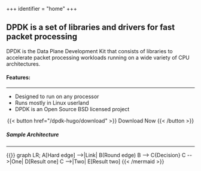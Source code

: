 +++
identifier = "home"
+++

<section class="main-hero">
  <h2>DPDK is a set of libraries and drivers for fast packet processing</h2>
  <p class="tagline">
    DPDK is the Data Plane Development Kit that consists of libraries to accelerate packet processing workloads running on a wide variety of CPU architectures.
  </p>
</section>

#### Features:
---
- Designed to run on any processor
- Runs mostly in Linux userland
- DPDK is an Open Source BSD licensed project

<center>{{< button href="/dpdk-hugo/download" >}} Download Now {{< /button >}}
</center>

##### Sample Architecture
----

{{<mermaid align="center">}}
graph LR;
    A[Hard edge] -->|Link| B(Round edge)
    B --> C{Decision}
    C -->|One| D[Result one]
    C -->|Two| E[Result two]
{{< /mermaid >}}
